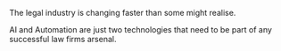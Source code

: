 The legal industry is changing faster than some might realise.

AI and Automation are just two technologies that need to be part of any successful law firms arsenal. 

